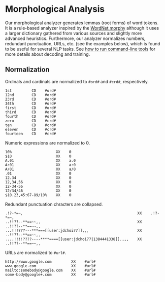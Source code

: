 # Morphological Analysis

Our morphological analyzer generates lemmas (root forms) of word tokens. It is a rule-based analyzer inspired by the [WordNet morphy](http://wordnet.princeton.edu/man/morphy.7WN.html) although it uses a larger dictionary gathered from various sources and slightly more advanced heuristics. Furthermore, our analyzer normalizes numbers, redundant punctuation, URLs, etc. (see the examples below), which is found to be useful for several NLP tasks. See [how to run command-line tools](md/quick_start/command_line_tools.md) for more details about decoding and training.

## Normalization

Ordinals and cardinals are normalized to `#ord#` and `#crd#`, respectively.

	1st         CD    #ord#
	12nd        CD    #ord#
	23rd        CD    #ord#
	34th        CD    #ord#
	first       CD    #ord#
	third       CD    #ord#
	fourth      CD    #ord#
	zero        CD    #crd#
	ten         CD    #crd#
	eleven      CD    #crd#
	fourteen    CD    #crd#
	
Numeric expressions are normalized to 0.

	10%                    XX    0
	$10                    XX    0
	A.01                   XX    a.0
	A:01                   XX    a:0
	A/01                   XX    a/0
	.01                    XX    0
	12.34                  XX    0
	12,34,56               XX    0
	12-34-56               XX    0
	12/34/46               XX    0
	$10.23,45:67-89/10%    XX    0
	
Redundant punctuation chracters are collapsed.

	.!?-*=~,                                                    XX    .!?-*=~,
	..!!??--**==~~,,                                            XX    ..!!??--**==~~,,
	...!!!???---***===[[user:jdchoi77]],,,                      XX    ..!!??--**==~~,,
	....!!!!????----****====[[user:jdchoi77|1384441338]],,,,    XX    ..!!??--**==~~,,
	
URLs are normalized to `#url#`.

	http://www.google.com         XX    #url#
	www.google.com                XX    #url#
	mailto:somebody@google.com    XX    #url#
	some-body@google+.com         XX    #url#
